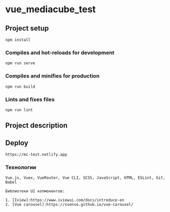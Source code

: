 # vue_mediacube_test

## Project setup
```
npm install
```

### Compiles and hot-reloads for development
```
npm run serve
```

### Compiles and minifies for production
```
npm run build
```

### Lints and fixes files
```
npm run lint
```
## Project description
## Deploy
```
https://mc-test.netlify.app
```
### Технологии
```
Vue.js, Vuex, VueRouter, Vue CLI, SCSS, JavaScript, HTML, ESLint, Git, Babel

Библиотеки UI копмонентов:

1. [Iview]:https://www.iviewui.com/docs/introduce-en
2. [Vue carousel]:https://ssense.github.io/vue-carousel/
```


